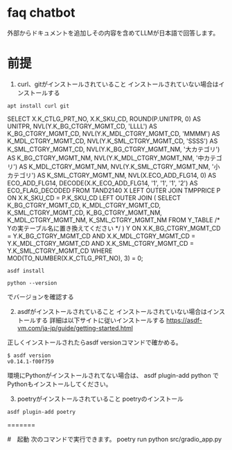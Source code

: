 # faq chatbot

外部からドキュメントを追加しその内容を含めてLLMが日本語で回答します。

# 前提
1. curl、gitがインストールされていること
インストールされていない場合はインストールする
```
apt install curl git
```

SELECT
    X.K_CTLG_PRT_NO,
    X.K_SKU_CD,
    ROUND(P.UNITPR, 0) AS UNITPR,
    NVL(Y.K_BG_CTGRY_MGMT_CD, 'LLLL') AS K_BG_CTGRY_MGMT_CD,
    NVL(Y.K_MDL_CTGRY_MGMT_CD, 'MMMM') AS K_MDL_CTGRY_MGMT_CD,
    NVL(Y.K_SML_CTGRY_MGMT_CD, 'SSSS') AS K_SML_CTGRY_MGMT_CD,
    NVL(Y.K_BG_CTGRY_MGMT_NM, '大カテゴリ') AS K_BG_CTGRY_MGMT_NM,
    NVL(Y.K_MDL_CTGRY_MGMT_NM, '中カテゴリ') AS K_MDL_CTGRY_MGMT_NM,
    NVL(Y.K_SML_CTGRY_MGMT_NM, '小カテゴリ') AS K_SML_CTGRY_MGMT_NM,
    NVL(X.ECO_ADD_FLG14, 0) AS ECO_ADD_FLG14,
    DECODE(X.K_ECO_ADD_FLG14, '1', '1', '1', '2') AS ECO_FLAG_DECODED
FROM TAND2140 X
LEFT OUTER JOIN TMPPRICE P
    ON X.K_SKU_CD = P.K_SKU_CD
LEFT OUTER JOIN (
    SELECT
        K_BG_CTGRY_MGMT_CD,
        K_MDL_CTGRY_MGMT_CD,
        K_SML_CTGRY_MGMT_CD,
        K_BG_CTGRY_MGMT_NM,
        K_MDL_CTGRY_MGMT_NM,
        K_SML_CTGRY_MGMT_NM
    FROM Y_TABLE /* Yの実テーブル名に置き換えてください */
) Y
    ON X.K_BG_CTGRY_MGMT_CD = Y.K_BG_CTGRY_MGMT_CD
    AND X.K_MDL_CTGRY_MGMT_CD = Y.K_MDL_CTGRY_MGMT_CD
    AND X.K_SML_CTGRY_MGMT_CD = Y.K_SML_CTGRY_MGMT_CD
WHERE MOD(TO_NUMBER(X.K_CTLG_PRT_NO), 3) = 0;

```
asdf install
```

```
python --version
```
でバージョンを確認する


2. asdfがインストールされていること
インストールされていない場合はインストールする
詳細は以下サイトに従いインストールする
https://asdf-vm.com/ja-jp/guide/getting-started.html

正しくインストールされたらasdf versionコマンドで確かめる。

```
$ asdf version
v0.14.1-f00f759

```




環境にPythonがインストールされてない場合は、
asdf plugin-add python
でPythonもインストールしてください。

3. poetryがインストールされていること
poetryのインストール

```
asdf plugin-add poetry
```

=======

#　起動
次のコマンドで実行できます。
poetry run python src/gradio_app.py

